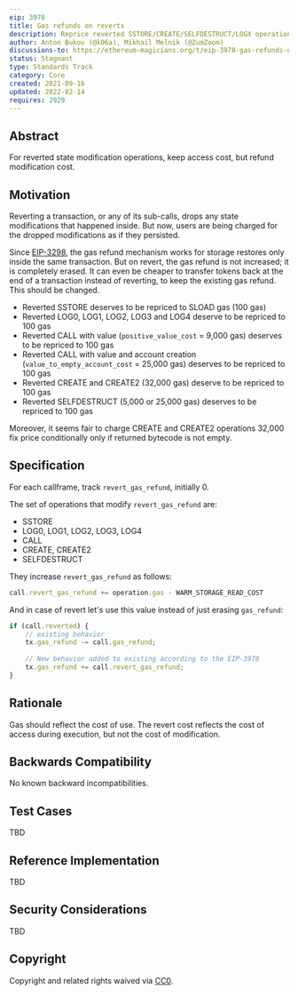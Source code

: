 ```yaml
---
eip: 3978
title: Gas refunds on reverts
description: Reprice reverted SSTORE/CREATE/SELFDESTRUCT/LOGX operations gas via gas refund mechanism
author: Anton Bukov (@k06a), Mikhail Melnik (@ZumZoom)
discussions-to: https://ethereum-magicians.org/t/eip-3978-gas-refunds-on-reverts/7071/
status: Stagnant
type: Standards Track
category: Core
created: 2021-09-16
updated: 2022-02-14
requires: 2929
---
```


## Abstract

For reverted state modification operations, keep access cost, but refund modification cost.

## Motivation

Reverting a transaction, or any of its sub-calls, drops any state modifications that happened inside.
But now, users are being charged for the dropped modifications as if they persisted.

Since [EIP-3298](./eip-3298.md), the gas refund mechanism works for storage restores only inside the same transaction. But on revert, the gas refund is not increased; it is completely erased.
It can even be cheaper to transfer tokens back at the end of a transaction instead of reverting, to keep the existing gas refund.
This should be changed.

- Reverted SSTORE deserves to be repriced to SLOAD gas (100 gas)
- Reverted LOG0, LOG1, LOG2, LOG3 and LOG4 deserve to be repriced to 100 gas
- Reverted CALL with value (`positive_value_cost` = 9,000 gas) deserves to be repriced to 100 gas
- Reverted CALL with value and account creation (`value_to_empty_account_cost` = 25,000 gas) deserves to be repriced to 100 gas
- Reverted CREATE and CREATE2 (32,000 gas) deserve to be repriced to 100 gas
- Reverted SELFDESTRUCT (5,000 or 25,000 gas) deserves to be repriced to 100 gas

Moreover, it seems fair to charge CREATE and CREATE2 operations 32,000 fix price conditionally only if returned bytecode is not empty.


## Specification
For each callframe, track `revert_gas_refund`, initially 0.

The set of operations that modify `revert_gas_refund` are:
- SSTORE
- LOG0, LOG1, LOG2, LOG3, LOG4
- CALL
- CREATE, CREATE2
- SELFDESTRUCT

They increase `revert_gas_refund` as follows:
```javascript
call.revert_gas_refund += operation.gas - WARM_STORAGE_READ_COST
```

And in case of revert let's use this value instead of just erasing `gas_refund`:
```javascript
if (call.reverted) {
    // existing behavior
    tx.gas_refund -= call.gas_refund;
    
    // New behavior added to existing according to the EIP-3978
    tx.gas_refund += call.revert_gas_refund;
}
```

## Rationale

Gas should reflect the cost of use.
The revert cost reflects the cost of access during execution, but not the cost of modification.

## Backwards Compatibility

No known backward incompatibilities.

## Test Cases

TBD

## Reference Implementation

TBD

## Security Considerations

TBD

## Copyright
Copyright and related rights waived via [CC0](../LICENSE.md).
